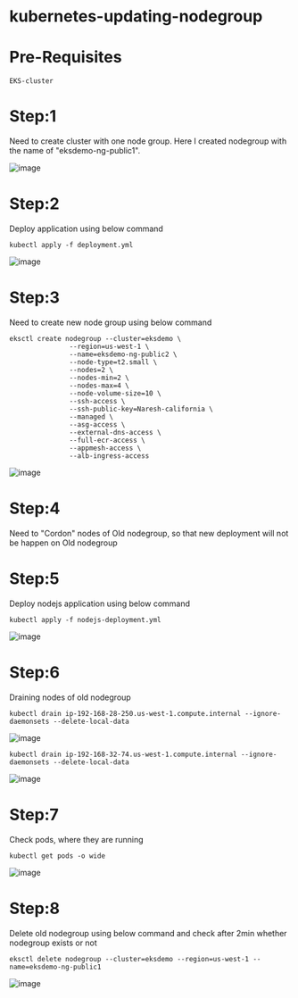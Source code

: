 # kubernetes-updating-nodegroup

# Pre-Requisites
    EKS-cluster
# Step:1
  Need to create cluster with one node group. Here I created nodegroup with the name of "eksdemo-ng-public1".
  
  ![image](https://user-images.githubusercontent.com/58024415/116839252-40586380-abef-11eb-9684-e4c5f6718c07.png)
# Step:2 
  Deploy application using below command
    
    kubectl apply -f deployment.yml
  ![image](https://user-images.githubusercontent.com/58024415/116839510-49960000-abf0-11eb-9629-e7866946e84e.png)
# Step:3
  Need to create new node group using below command
    
    eksctl create nodegroup --cluster=eksdemo \
                   --region=us-west-1 \
                   --name=eksdemo-ng-public2 \
                   --node-type=t2.small \
                   --nodes=2 \
                   --nodes-min=2 \
                   --nodes-max=4 \
                   --node-volume-size=10 \
                   --ssh-access \
                   --ssh-public-key=Naresh-california \
                   --managed \
                   --asg-access \
                   --external-dns-access \
                   --full-ecr-access \
                   --appmesh-access \
                   --alb-ingress-access	
  ![image](https://user-images.githubusercontent.com/58024415/116839228-261e8580-abef-11eb-9bb7-78d18c481cc3.png)            
# Step:4
  Need to "Cordon" nodes of Old nodegroup, so that new deployment will not be happen on Old nodegroup

# Step:5
  Deploy nodejs application using below command
    
    kubectl apply -f nodejs-deployment.yml
  ![image](https://user-images.githubusercontent.com/58024415/116839559-6cc0af80-abf0-11eb-86b7-aa99bb63978c.png)
# Step:6
  Draining nodes of old nodegroup
   
    kubectl drain ip-192-168-28-250.us-west-1.compute.internal --ignore-daemonsets --delete-local-data
  ![image](https://user-images.githubusercontent.com/58024415/116839765-2750b200-abf1-11eb-9760-0500919b7ed2.png)
    
    kubectl drain ip-192-168-32-74.us-west-1.compute.internal --ignore-daemonsets --delete-local-data
  ![image](https://user-images.githubusercontent.com/58024415/116839919-a940db00-abf1-11eb-9a35-ff381a6d6b1f.png)
# Step:7
  Check pods, where they are running
    
    kubectl get pods -o wide
  ![image](https://user-images.githubusercontent.com/58024415/116839984-e016f100-abf1-11eb-8fdf-25388116c958.png)
# Step:8
  Delete old nodegroup using below command and check after 2min whether nodegroup exists or not
    
    eksctl delete nodegroup --cluster=eksdemo --region=us-west-1 --name=eksdemo-ng-public1
  ![image](https://user-images.githubusercontent.com/58024415/116840071-35530280-abf2-11eb-882a-c989ae4608b2.png)    
